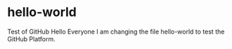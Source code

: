 # hello-world
Test of GitHub
Hello Everyone I am changing the file hello-world to test the GitHub Platform.

